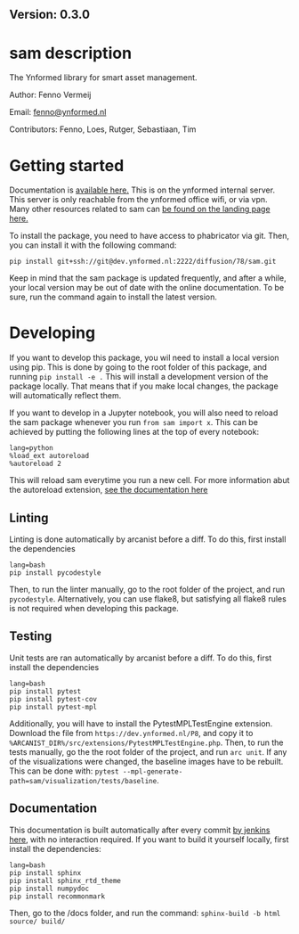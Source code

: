 ## Version: 0.3.0

# sam description

The Ynformed library for smart asset management.

Author: Fenno Vermeij

Email: fenno@ynformed.nl

Contributors: Fenno, Loes, Rutger, Sebastiaan, Tim

# Getting started

Documentation is [available here.](10.2.0.20/sam) This is on the ynformed internal server. This server is only reachable from the ynformed office wifi, or via vpn. Many other resources related to sam can [be found on the landing page here.](https://main-sam.ynformed.nl/)

To install the package, you need to have access to phabricator via git. Then, you can install it with the following command:

```
pip install git+ssh://git@dev.ynformed.nl:2222/diffusion/78/sam.git
```

Keep in mind that the sam package is updated frequently, and after a while, your local version may be out of date with the online documentation. To be sure, run the command again to install the latest version.

# Developing

If you want to develop this package, you wil need to install a local version using pip. This is done by going to the root folder of this package, and running `pip install -e .` This will install a development version of the package locally. That means that if you make local changes, the package will automatically reflect them. 

If you want to develop in a Jupyter notebook, you will also need to reload the sam package whenever you run `from sam import x`. This can be achieved by putting the following lines at the top of every notebook:

```
lang=python
%load_ext autoreload
%autoreload 2
```

This will reload sam everytime you run a new cell. For more information abut the autoreload extension, [see the documentation here](https://ipython.org/ipython-doc/3/config/extensions/autoreload.html)

## Linting

Linting is done automatically by arcanist before a diff. To do this, first install the dependencies

```
lang=bash
pip install pycodestyle
```

Then, to run the linter manually, go to the root folder of the project, and run `pycodestyle`. Alternatively, you can use flake8, but satisfying all flake8 rules is not required when developing this package.

## Testing

Unit tests are ran automatically by arcanist before a diff. To do this, first install the dependencies

```
lang=bash
pip install pytest
pip install pytest-cov
pip install pytest-mpl
```

Additionally, you will have to install the PytestMPLTestEngine extension. Download the file from `https://dev.ynformed.nl/P8`, and copy it to `%ARCANIST_DIR%/src/extensions/PytestMPLTestEngine.php`. Then, to run the tests manually, go the the root folder of the project, and run `arc unit`. If any of the visualizations were changed, the baseline images have to be rebuilt. This can be done with: `pytest --mpl-generate-path=sam/visualization/tests/baseline`.

## Documentation

This documentation is built automatically after every commit [by jenkins here](10.2.0.20/sam), with no interaction required. If you want to build it yourself locally, first install the dependencies:

```
lang=bash
pip install sphinx
pip install sphinx_rtd_theme
pip install numpydoc
pip install recommonmark
```

Then, go to the /docs folder, and run the command: `sphinx-build -b html source/ build/`
